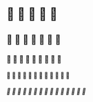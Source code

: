 #   👻  👻  👻  👻  👻
##   👻  👻  👻  👻  👻  👻  👻
###   👻  👻  👻  👻  👻  👻  👻  👻  👻
####   👻  👻  👻  👻  👻  👻  👻  👻  👻  👻  👻  👻
#####   👻  👻  👻  👻  👻  👻  👻  👻  👻  👻  👻  👻  👻  👻  👻
